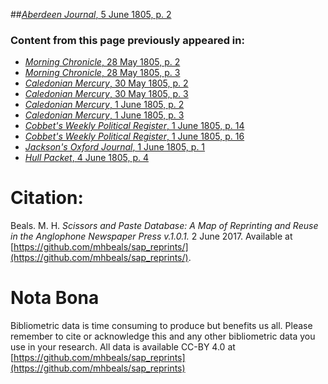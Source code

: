 ##[*Aberdeen Journal*, 5 June 1805, p. 2](https://mhbeals.github.io/sap_html/Aberdeen-Journal/Aberdeen-Journal-5-June-1805-p-2)

### Content from this page previously appeared in:
+ [*Morning Chronicle*, 28 May 1805, p. 2](https://mhbeals.github.io/sap_html/Morning-Chronicle/Morning-Chronicle-28-May-1805-p-2)
+ [*Morning Chronicle*, 28 May 1805, p. 3](https://mhbeals.github.io/sap_html/Morning-Chronicle/Morning-Chronicle-28-May-1805-p-3)
+ [*Caledonian Mercury*, 30 May 1805, p. 2](https://mhbeals.github.io/sap_html/Caledonian-Mercury/Caledonian-Mercury-30-May-1805-p-2)
+ [*Caledonian Mercury*, 30 May 1805, p. 3](https://mhbeals.github.io/sap_html/Caledonian-Mercury/Caledonian-Mercury-30-May-1805-p-3)
+ [*Caledonian Mercury*, 1 June 1805, p. 2](https://mhbeals.github.io/sap_html/Caledonian-Mercury/Caledonian-Mercury-1-June-1805-p-2)
+ [*Caledonian Mercury*, 1 June 1805, p. 3](https://mhbeals.github.io/sap_html/Caledonian-Mercury/Caledonian-Mercury-1-June-1805-p-3)
+ [*Cobbet's Weekly Political Register*, 1 June 1805, p. 14](https://mhbeals.github.io/sap_html/Cobbet's-Weekly-Political-Register/Cobbet's-Weekly-Political-Register-1-June-1805-p-14)
+ [*Cobbet's Weekly Political Register*, 1 June 1805, p. 16](https://mhbeals.github.io/sap_html/Cobbet's-Weekly-Political-Register/Cobbet's-Weekly-Political-Register-1-June-1805-p-16)
+ [*Jackson's Oxford Journal*, 1 June 1805, p. 1](https://mhbeals.github.io/sap_html/Jackson's-Oxford-Journal/Jackson's-Oxford-Journal-1-June-1805-p-1)
+ [*Hull Packet*, 4 June 1805, p. 4](https://mhbeals.github.io/sap_html/Hull-Packet/Hull-Packet-4-June-1805-p-4)
                    
# Citation: 

Beals. M. H. *Scissors and Paste Database: A Map of Reprinting and Reuse in the Anglophone Newspaper Press v.1.0.1.* 2 June 2017. Available at [https://github.com/mhbeals/sap_reprints/](https://github.com/mhbeals/sap_reprints/). 
                    
# Nota Bona

Bibliometric data is time consuming to produce but benefits us all. Please remember to cite or acknowledge this and any other bibliometric data you use in your research. All data is available CC-BY 4.0 at [https://github.com/mhbeals/sap_reprints](https://github.com/mhbeals/sap_reprints)